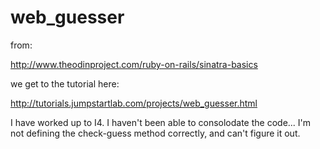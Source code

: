 # web_guesser

from:

http://www.theodinproject.com/ruby-on-rails/sinatra-basics

we get to the tutorial here:

http://tutorials.jumpstartlab.com/projects/web_guesser.html

I have worked up to I4. I haven't been able to consolodate the code... I'm not defining the check-guess method correctly, and can't figure it out.